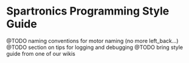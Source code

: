 # Spartronics Programming Style Guide

@TODO naming conventions for motor naming (no more left_back...)
@TODO section on tips for logging and debugging
@TODO bring style guide from one of our wikis
